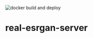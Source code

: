![docker build and deploy](https://github.com/OWNER/REPOSITORY/actions/workflows/WORKFLOW-FILE/badge.svg)
# real-esrgan-server
